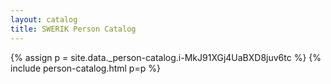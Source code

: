 ```yaml
---
layout: catalog
title: SWERIK Person Catalog
---
```

{% assign p = site.data._person-catalog.i-MkJ91XGj4UaBXD8juv6tc %}
{% include person-catalog.html p=p %}

